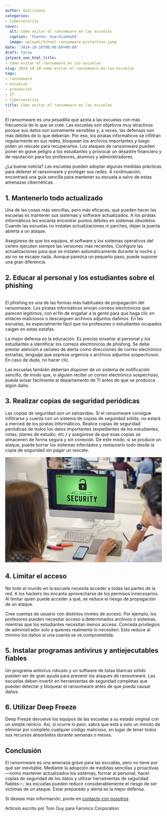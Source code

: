```yaml
---
author: Qualiteasy
categories:
- Cybersecurity
cover:
  alt: Cómo evitar el ransomware en las escuelas
  caption: 'Fuente: GuardianHubX'
  image: uploads/School-ransomware-protection.jpeg
date: '2024-10-10T00:00:00+00:00'
draft: false
jetpack_seo_html_title:
- Cómo evitar el ransomware en las escuelas
slug: 2024-10-10-como-evitar-el-ransomware-en-las-escuelas
tags:
- ransomware
- escuelas
- prevención
- IT
- Cybersecurity
title: Cómo evitar el ransomware en las escuelas
---
```




El ransomware es una pesadilla que azota a las escuelas con más frecuencia de lo que se cree. Las escuelas son objetivos muy atractivos porque sus datos son sumamente sensibles y, a veces, las defensas son más débiles de lo que deberían. Por eso, los piratas informáticos se infiltran regularmente en sus redes, bloquean los archivos importantes y luego piden un rescate para recuperarlos. Los ataques de ransomware pueden poner en grave peligro a los estudiantes y provocar un desastre financiero y de reputación para los profesores, alumnos y administradores.

¿La buena noticia? Las escuelas pueden adoptar algunas medidas prácticas para detener el ransomware y proteger sus redes. A continuación, encontrará una guía sencilla para mantener su escuela a salvo de estas amenazas cibernéticas. 

## **1. **Mantenerlo todo actualizado****

  
Una de las cosas más sencillas, pero más eficaces, que pueden hacer las escuelas es mantener sus sistemas y software actualizados. A los piratas informáticos les encanta encontrar puntos débiles en sistemas obsoletos. Cuando las escuelas no instalan actualizaciones ni parches, dejan la puerta abierta a un ataque.

Asegúrese de que los equipos, el software y los sistemas operativos del centro ejecuten siempre las versiones más recientes. Configure las actualizaciones para que se instalen automáticamente durante la noche y así no se escape nada. Aunque parezca un pequeño paso, puede suponer una gran diferencia.

## 2. **Educar al personal y los estudiantes sobre el phishing**

   
El phishing es una de las formas más habituales de propagación del ransomware. Los piratas informáticos envían correos electrónicos que parecen legítimos, con el fin de engañar a la gente para que haga clic en enlaces maliciosos o descarguen archivos adjuntos dañinos. En las escuelas, es especialmente fácil que los profesores o estudiantes ocupados caigan en estas estafas.

La mejor defensa es la educación. Es preciso enseñar al personal y los estudiantes a identificar los correos electrónicos de phishing. Se debe prestar atención a señales de alerta como direcciones de correo electrónico extrañas, lenguaje que expresa urgencia o archivos adjuntos sospechosos. En caso de duda, no hacer clic.

Las escuelas también deberían disponer de un sistema de notificación sencillo, de modo que, si alguien recibe un correo electrónico sospechoso, pueda avisar fácilmente al departamento de TI antes de que se produzca algún daño.

## 3. **Realizar copias de seguridad periódicas**

Las copias de seguridad son un salvavidas. Si el ransomware consigue infiltrarse y cuenta con un sistema de copias de seguridad sólido, no estará a merced de los piratas informáticos. Realice copias de seguridad periódicas de todos los datos importantes (expedientes de los estudiantes, notas, planes de estudio, etc.) y asegúrese de que esas copias se almacenen de forma segura y sin conexión. De este modo, si se produce un ataque, puede borrar los sistemas infectados y restaurarlo todo desde la copia de seguridad sin pagar un rescate.

![](uploads/Education-Ransomware.jpg)  

## 4. **Limitar el acceso**

No todo el mundo en la escuela necesita acceder a todas las partes de la red. A los hackers les encanta aprovecharse de los permisos innecesarios. Al limitar quién puede acceder a qué, se reduce el riesgo de propagación de un ataque.

Cree cuentas de usuario con distintos niveles de acceso. Por ejemplo, los profesores pueden necesitar acceso a determinados archivos o sistemas, mientras que los estudiantes necesitan menos acceso. Conceda privilegios de administrador solo a quienes realmente lo necesiten. Esto reduce al mínimo los daños si una cuenta se ve comprometida.

## 5. **Instalar programas antivirus y antiejecutables fiables**

Un programa antivirus robusto y un software de listas blancas sólido pueden ser de gran ayuda para prevenir los ataques de ransomware. Las escuelas deben invertir en herramientas de seguridad completas que puedan detectar y bloquear el ransomware antes de que pueda causar daños.

## 6. **Utilizar Deep Freeze**

Deep Freeze devuelve los equipos de las escuelas a su estado original con un simple reinicio. Así, si ocurre lo peor, sabrá que está a solo un minuto de eliminar por completo cualquier código malicioso, en lugar de tener todos sus recursos absorbidos durante semanas o meses.

## **Conclusión**

El ransomware es una amenaza grave para las escuelas, pero no tiene por qué ser inevitable. Mediante la adopción de medidas sencillas y proactivas —como mantener actualizados los sistemas, formar al personal, hacer copias de seguridad de los datos y utilizar herramientas de seguridad fiables—, las escuelas pueden reducir considerablemente el riesgo de ser víctimas de un ataque. Estar preparado y alerta es la mejor defensa.

Si deseas más información, ponte en [contacto con nosotros](https://esdeploy.com/acerca-de-faronics-deploy/)  

Artículo escrito por Tom Guy para Faronics Corporation 

##
